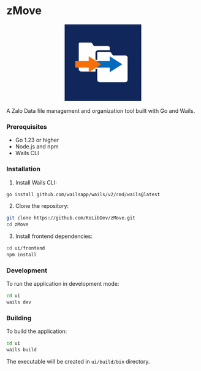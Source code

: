 # zMove

<p align="center">
  <img src="assets/logo.png" alt="kolibdev logo" width="200"/>
</p>

A Zalo Data file management and organization tool built with Go and Wails.

### Prerequisites
- Go 1.23 or higher
- Node.js and npm
- Wails CLI

### Installation

1. Install Wails CLI:
```bash
go install github.com/wailsapp/wails/v2/cmd/wails@latest
```

2. Clone the repository:
```bash
git clone https://github.com/KoLibDev/zMove.git
cd zMove
```

3. Install frontend dependencies:
```bash
cd ui/frontend
npm install
```

### Development

To run the application in development mode:
```bash
cd ui
wails dev
```

### Building
To build the application:
```bash
cd ui
wails build
```

The executable will be created in `ui/build/bin` directory.

